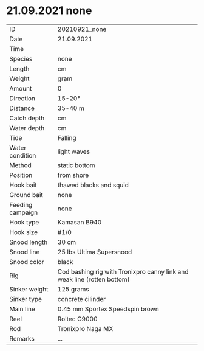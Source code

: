 # 21.09.2021 none

| | |
|---|---|
| ID | 20210921_none |
| Date | 21.09.2021 |
| Time | |
| Species | none |
| Length | cm |
| Weight | gram |
| Amount | 0 |
| Direction | 15-20° |
| Distance | 35-40 m |
| Catch depth | cm |
| Water depth | cm |
| Tide | Falling |
| Water condition | light waves |
| Method | static bottom |
| Position | from shore |
| Hook bait | thawed blacks and squid |
| Ground bait | none |
| Feeding campaign | none |
| Hook type | Kamasan B940 |
| Hook size | #1/0 |
| Snood length | 30 cm |
| Snood line | 25 lbs Ultima Supersnood |
| Snood color | black |
| Rig | Cod bashing rig with Tronixpro canny link and weak line (rotten bottom) |
| Sinker weight | 125 grams |
| Sinker type | concrete cilinder |
| Main line | 0.45 mm Sportex Speedspin brown |
| Reel | Roltec G9000 |
| Rod | Tronixpro Naga MX |
| Remarks | ... |
